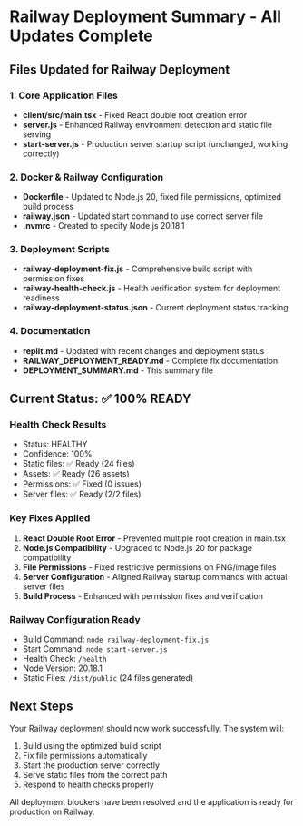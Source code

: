 # Railway Deployment Summary - All Updates Complete

## Files Updated for Railway Deployment

### 1. Core Application Files
- **client/src/main.tsx** - Fixed React double root creation error
- **server.js** - Enhanced Railway environment detection and static file serving
- **start-server.js** - Production server startup script (unchanged, working correctly)

### 2. Docker & Railway Configuration
- **Dockerfile** - Updated to Node.js 20, fixed file permissions, optimized build process
- **railway.json** - Updated start command to use correct server file
- **.nvmrc** - Created to specify Node.js 20.18.1

### 3. Deployment Scripts
- **railway-deployment-fix.js** - Comprehensive build script with permission fixes
- **railway-health-check.js** - Health verification system for deployment readiness
- **railway-deployment-status.json** - Current deployment status tracking

### 4. Documentation
- **replit.md** - Updated with recent changes and deployment status
- **RAILWAY_DEPLOYMENT_READY.md** - Complete fix documentation
- **DEPLOYMENT_SUMMARY.md** - This summary file

## Current Status: ✅ 100% READY

### Health Check Results
- Status: HEALTHY
- Confidence: 100%
- Static files: ✅ Ready (24 files)
- Assets: ✅ Ready (26 assets)
- Permissions: ✅ Fixed (0 issues)
- Server files: ✅ Ready (2/2 files)

### Key Fixes Applied
1. **React Double Root Error** - Prevented multiple root creation in main.tsx
2. **Node.js Compatibility** - Upgraded to Node.js 20 for package compatibility
3. **File Permissions** - Fixed restrictive permissions on PNG/image files
4. **Server Configuration** - Aligned Railway startup commands with actual server files
5. **Build Process** - Enhanced with permission fixes and verification

### Railway Configuration Ready
- Build Command: `node railway-deployment-fix.js`
- Start Command: `node start-server.js`
- Health Check: `/health`
- Node Version: 20.18.1
- Static Files: `/dist/public` (24 files generated)

## Next Steps
Your Railway deployment should now work successfully. The system will:
1. Build using the optimized build script
2. Fix file permissions automatically
3. Start the production server correctly
4. Serve static files from the correct path
5. Respond to health checks properly

All deployment blockers have been resolved and the application is ready for production on Railway.